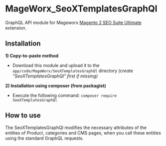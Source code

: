 # MageWorx_SeoXTemplatesGraphQl

GraphQL API module for Mageworx [Magento 2 SEO Suite Ultimate](https://www.mageworx.com/magento-2-seo-extension.html) extension. 

## Installation
**1) Copy-to-paste method**
- Download this module and upload it to the `app/code/MageWorx/SeoXTemplatesGraphQl` directory *(create "SeoXTemplatesGraphQl" first if missing)*

**2) Installation using composer (from packagist)**
- Execute the following command: `composer require SeoXTemplatesGraphQl`

## How to use
The SeoXTemplatesGraphQl modifies the necessary attributes of the entities of Product, categories and CMS pages, when you call these entities using the standard GraphQL requests.
